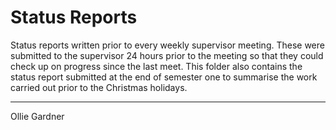 # Status Reports

Status reports written prior to every weekly supervisor meeting. These were submitted to the supervisor 24 hours prior to the meeting so that they could check up on progress since the last meet. This folder also contains the status report submitted at the end of semester one to summarise the work carried out prior to the Christmas holidays.

---

Ollie Gardner
